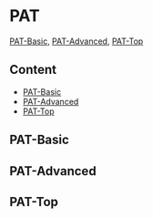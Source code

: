 # PAT
[PAT-Basic](https://pintia.cn/problem-sets/994805260223102976/problems), [PAT-Advanced](https://pintia.cn/problem-sets/994805342720868352/problems), [PAT-Top](https://pintia.cn/problem-sets/994805148990160896/problems)

## Content
 * [PAT-Basic](#pat-basic)
 * [PAT-Advanced](#pat-advanced)
 * [PAT-Top](#pat-top)

## PAT-Basic


## PAT-Advanced


## PAT-Top
